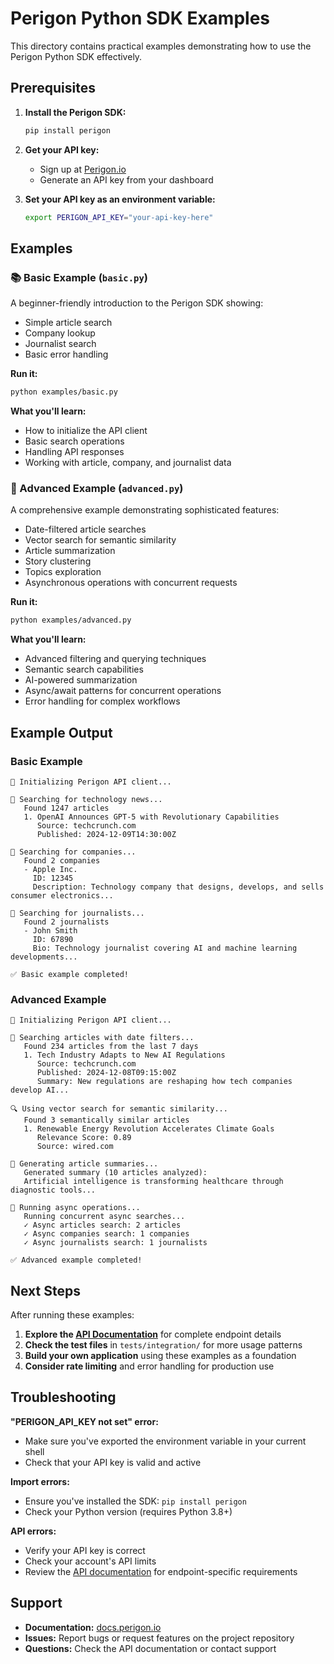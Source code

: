 # Perigon Python SDK Examples

This directory contains practical examples demonstrating how to use the Perigon Python SDK effectively.

## Prerequisites

1. **Install the Perigon SDK:**
   ```bash
   pip install perigon
   ```

2. **Get your API key:**
   - Sign up at [Perigon.io](https://perigon.io)
   - Generate an API key from your dashboard

3. **Set your API key as an environment variable:**
   ```bash
   export PERIGON_API_KEY="your-api-key-here"
   ```

## Examples

### 📚 Basic Example (`basic.py`)

A beginner-friendly introduction to the Perigon SDK showing:
- Simple article search
- Company lookup
- Journalist search
- Basic error handling

**Run it:**
```bash
python examples/basic.py
```

**What you'll learn:**
- How to initialize the API client
- Basic search operations
- Handling API responses
- Working with article, company, and journalist data

### 🚀 Advanced Example (`advanced.py`)

A comprehensive example demonstrating sophisticated features:
- Date-filtered article searches
- Vector search for semantic similarity
- Article summarization
- Story clustering
- Topics exploration
- Asynchronous operations with concurrent requests

**Run it:**
```bash
python examples/advanced.py
```

**What you'll learn:**
- Advanced filtering and querying techniques
- Semantic search capabilities
- AI-powered summarization
- Async/await patterns for concurrent operations
- Error handling for complex workflows

## Example Output

### Basic Example
```
🚀 Initializing Perigon API client...

📰 Searching for technology news...
   Found 1247 articles
   1. OpenAI Announces GPT-5 with Revolutionary Capabilities
      Source: techcrunch.com
      Published: 2024-12-09T14:30:00Z

🏢 Searching for companies...
   Found 2 companies
   - Apple Inc.
     ID: 12345
     Description: Technology company that designs, develops, and sells consumer electronics...

👤 Searching for journalists...
   Found 2 journalists
   - John Smith
     ID: 67890
     Bio: Technology journalist covering AI and machine learning developments...

✅ Basic example completed!
```

### Advanced Example
```
🚀 Initializing Perigon API client...

📅 Searching articles with date filters...
   Found 234 articles from the last 7 days
   1. Tech Industry Adapts to New AI Regulations
      Source: techcrunch.com
      Published: 2024-12-08T09:15:00Z
      Summary: New regulations are reshaping how tech companies develop AI...

🔍 Using vector search for semantic similarity...
   Found 3 semantically similar articles
   1. Renewable Energy Revolution Accelerates Climate Goals
      Relevance Score: 0.89
      Source: wired.com

📝 Generating article summaries...
   Generated summary (10 articles analyzed):
   Artificial intelligence is transforming healthcare through diagnostic tools...

🔄 Running async operations...
   Running concurrent async searches...
   ✓ Async articles search: 2 articles
   ✓ Async companies search: 1 companies
   ✓ Async journalists search: 1 journalists

✅ Advanced example completed!
```

## Next Steps

After running these examples:

1. **Explore the [API Documentation](https://docs.perigon.io)** for complete endpoint details
2. **Check the test files** in `tests/integration/` for more usage patterns
3. **Build your own application** using these examples as a foundation
4. **Consider rate limiting** and error handling for production use

## Troubleshooting

**"PERIGON_API_KEY not set" error:**
- Make sure you've exported the environment variable in your current shell
- Check that your API key is valid and active

**Import errors:**
- Ensure you've installed the SDK: `pip install perigon`
- Check your Python version (requires Python 3.8+)

**API errors:**
- Verify your API key is correct
- Check your account's API limits
- Review the [API documentation](https://docs.perigon.io) for endpoint-specific requirements

## Support

- **Documentation:** [docs.perigon.io](https://docs.perigon.io)
- **Issues:** Report bugs or request features on the project repository
- **Questions:** Check the API documentation or contact support 